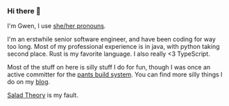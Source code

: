 ### Hi there 👋

I'm Gwen, I use [she/her pronouns](https://pronoun.is/she/her).

I'm an erstwhile senior software engineer, and have been coding for way too long. Most of my professional experience is in java, with python taking second place. Rust is my favorite language. I also really <3 TypeScript.

Most of the stuff on here is silly stuff I do for fun, though I was once an active committer for the [pants build system](https://pantsbuild.org). You can find more silly things I do on my [blog](https://gwenverbsnouns.com).

[Salad Theory](https://saladtheory.github.io/) is my fault.
